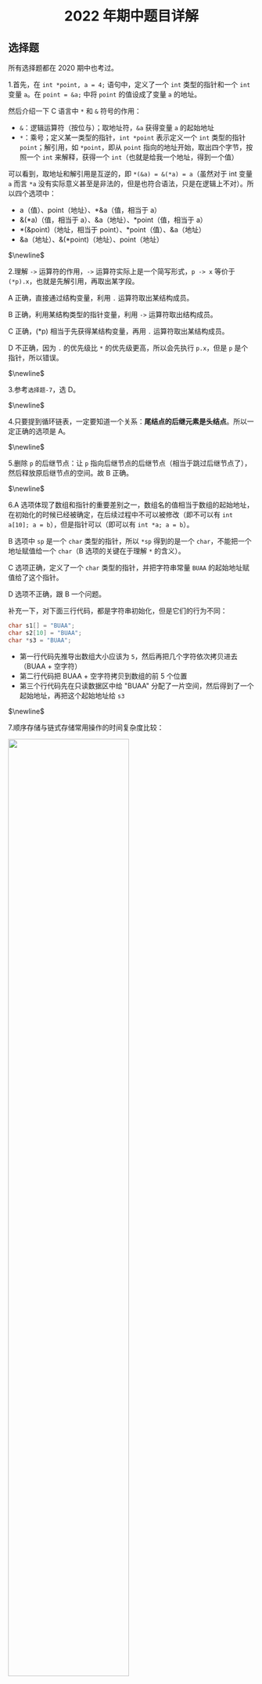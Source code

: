 <h1 style="text-align: center"> 2022 年期中题目详解

## 选择题

所有选择题都在 2020 期中也考过。

1.首先，在 `int *point, a = 4;` 语句中，定义了一个 `int` 类型的指针和一个 `int` 变量 `a`。在 `point = &a;` 中将 `point` 的值设成了变量 `a` 的地址。

然后介绍一下 C 语言中 `*` 和 `&` 符号的作用：

- `&`：逻辑运算符（按位与）；取地址符，`&a` 获得变量 `a` 的起始地址
- `*`：乘号；定义某一类型的指针，`int *point` 表示定义一个 `int` 类型的指针 `point`；解引用，如 `*point`，即从 `point` 指向的地址开始，取出四个字节，按照一个 `int` 来解释，获得一个 `int`（也就是给我一个地址，得到一个值）

可以看到，取地址和解引用是互逆的，即 `*(&a) = &(*a) = a`（虽然对于 int 变量 `a` 而言 `*a` 没有实际意义甚至是非法的，但是也符合语法，只是在逻辑上不对）。所以四个选项中：

- a（值）、point（地址）、*&a（值，相当于 a）
- &(\*a)（值，相当于 a）、&a（地址）、\*point（值，相当于 a）
- \*(&point)（地址，相当于 point）、*point（值）、&a（地址）
- &a（地址）、&(*point)（地址）、point（地址）

$\newline$

2.理解 `->` 运算符的作用，`->` 运算符实际上是一个简写形式，`p -> x` 等价于 `(*p).x`，也就是先解引用，再取出某字段。  

A 正确，直接通过结构变量，利用 `.` 运算符取出某结构成员。  

B 正确，利用某结构类型的指针变量，利用 `->` 运算符取出结构成员。  

C 正确，(*p) 相当于先获得某结构变量，再用 `.` 运算符取出某结构成员。  

D 不正确，因为 `.` 的优先级比 `*` 的优先级更高，所以会先执行 `p.x`，但是 `p` 是个指针，所以错误。  

$\newline$

3.参考`选择题-7`，选 D。  

$\newline$

4.只要提到循环链表，一定要知道一个关系：**尾结点的后继元素是头结点**。所以一定正确的选项是 A。

$\newline$

5.删除 `p` 的后继节点：让 `p` 指向后继节点的后继节点（相当于跳过后继节点了），然后释放原后继节点的空间。故 B 正确。  

$\newline$

6.A 选项体现了数组和指针的重要差别之一，数组名的值相当于数组的起始地址，在初始化的时候已经被确定，在后续过程中不可以被修改（即不可以有 `int a[10]; a = b`），但是指针可以（即可以有 `int *a; a = b`）。

B 选项中 `sp` 是一个 `char` 类型的指针，所以 `*sp` 得到的是一个 `char`，不能把一个地址赋值给一个 `char`（B 选项的关键在于理解 `*` 的含义）。  

C 选项正确，定义了一个 `char` 类型的指针，并把字符串常量 `BUAA` 的起始地址赋值给了这个指针。  

D 选项不正确，跟 B 一个问题。  

补充一下，对下面三行代码，都是字符串初始化，但是它们的行为不同：

```c
char s1[] = "BUAA";
char s2[10] = "BUAA";
char *s3 = "BUAA";
```

- 第一行代码先推导出数组大小应该为 `5`，然后再把几个字符依次拷贝进去（BUAA + 空字符）
- 第二行代码把 BUAA + 空字符拷贝到数组的前 5 个位置
- 第三个行代码先在只读数据区中给 "BUAA" 分配了一片空间，然后得到了一个起始地址，再把这个起始地址给 `s3` 

$\newline$

7.顺序存储与链式存储常用操作的时间复杂度比较：

<img src="D:\BUAA_DB\img\2020_5.png" style="width: 70%;">

存取第 $\mathrm{i}$ 个元素的值分为两步：找到第 $\mathrm{i}$ 个元素 $\mathrm{\rightarrow}$ 存取这个元素的值。存取其前驱元素（也就是第 $\mathrm{i - 1}$ 个元素）的值也是类似的，不过在找第 $\mathrm{i - 1}$ 个的时候可以利用已经找到的第 $\mathrm{i}$ 个元素，可能不需要从头开始找了。

四个选项各个操作的时间复杂度比较如下：

|                | 1. 找到第 i 个元素 | 2. 存取第 i 个元素的值 | 3. 找到第 i - 1 个元素                 | 4. 存储第 i - 1 个元素的值 |
| -------------- | ------------------ | ---------------------- | -------------------------------------- | -------------------------- |
| **单链表**     | O(n)               | O(1)                   | O(n) （还要从头开始找）                | O(1)                       |
| **双链表**     | O(n)               | O(1)                   | O(1) （直接访问第 i 个元素的前驱字段） | O(1)                       |
| **顺序表**     | O(1)               | O(1)                   | O(1)                                   | O(1)                       |
| **循环单链表** | O(n)               | O(1)                   | O(n) （还要从头开始找）                | O(1)                       |

综上，顺序表各个操作的效率最高。

$\newline$

## 填空题

1.自己编程运行一下或者手动模拟一下即可，答案为 `292`。

$\newline$

2.我们要在填的空上写一个长度，用来作为 `malloc` 的参数，开辟指定大小的空间来存储读入的 `buf`，而且还要尽可能小。开辟的新空间，要能容纳下 `buf` 包含的所有字符，同时还要留一个位置容纳一个空字符，如果没有空字符的话，可能把 `buf` 存进去后 `buf` 后面跟着的其它非空字符也会被当做 `buf` 的一部分，无法正确地拆分出 `buf`（这部分可以参考 `作业讲解/第四次作业/题面详解/D 字符串` 部分）。

所以要填 `strlen(buf) + 1`。

**当处理字符串的时候，千万要注意空字符**！

$\newline$

3.这里就是要了解一下结构体的成员可以是其它结构类型的变量。填 `tr.b.x`。

$\newline$

### 编程题

1.这道题简单来说分成两步：

- 读入字符串 `str`，对其进行预处理，然后逆转得到字符串 `rev` 
- 从 `a` 到 `z` 依次取出不在 `str` 中的字母，然后逆转后接在 `rev` 后面

我们可以用到头文件 `<ctype.h>`，这个头文件提供了很多字符判断或简单字符处理的方法（注意是字符，而不是字符串）。

同时我们还需要去掉 `str` 中的重复字母，记录哪些字母在 `str` 中出现过。这里我们可以使用惯用的简单哈希思想，用 `vis[i]` 标识字母 `i + 'a'` 是否出现过（比如 `vis[0]` 标识字母 `a` 是否出现过，`vis[1]` 标识字母 `b` 是否出现过，依次类推）。

第一步：

```c
scanf("%s", str);
int len = strlen(str);

for(int i = 0; i < len; i++) {
    // 如果是字母，而且之前没有出现过
    if(isalpha(str[i]) && !vis[str[i] - 'a']) {
        // 转换为对应的小写字母
        str[i] = tolower(str[i]);
        vis[str[i] - 'a'] = 1;
        rev[revLen++] = str[i];
    }
}
// 逆转
strrev(rev);
```

第二步：

```c
// 检查没出现过的字母
for(int i = 0; i < 26; i++) {
    if(!vis[i]) 
        tem[temLen++] = 'a' + i;
}
// 逆转后，接在 rev 的后面
strcat(rev, strrev(tem));
```

这道题的完整代码可以参考 `往年期中/参考代码/2022_1.c`。

$\newline$

2.简单来说，就是每次读入一个数字后，看看之前有没有出现过这个数字：如果有，就把对应的结点移动到链表头部；如果没有，就新建一个结点插入到链表尾部。其中维护总的比较次数、某数字出现过多少次之类的细节比较简单，我们不再赘述，只关注核心部分。

在这里我们使用**哑结点**的思想，创建两个虚拟的结点，作为链表的头结点和尾结点，以避免对头结点和尾结点进行特殊处理。什么意思呢？简单来说，就是假如我们按照正常的链表实现的话，在这个过程中需要维护 `head` 变量和 `tail` 变量，以指向链表的第一个节点和最后一个结点，方便在头部进行插入和删除。在这个过程中可能会有以下几个问题：

- 插入第一个节点时需要给 `head` 和 `tail` 赋值，也就是要特判 `head` 是否为空：

```c
if(head == NULL)
    head = tail = p;
```

- 在删除操作中，比如我们想删除结点 `p`，我们还要对 `p` 是不是头结点或尾结点进行特判，因为头结点不含有前驱元素（`head -> pre == NULL`），尾结点不含有后继元素（`tail -> nxt == NULL`）。同时，由于 `p` 作为头结点被删除了，那我们就要让 `p` 的后继成为新的头结点；尾结点的情况也类似。总的来说，删除结点的代码如下：

```c
void remove(nptr p) {
    if(head == tail) { // 特殊情况只有一个结点
        head = tail = NULL;
        free(p);
        return ;
    }

    if(p == head) { // 特殊情况 p 是头结点
        head = head -> nxt;
        head -> pre = NULL;
    }
    else if(p == tail) { // 特殊情况 p 是尾结点
        tail = tail -> pre;
        tail -> nxt = NULL;
    }
    else { // p 在中间的情况
        p -> pre -> nxt = p -> nxt;
        p -> nxt -> pre = p -> pre;
    }

    free(p);
}
```

我们思考，为什么会出现这样麻烦的问题——就是因为后面进来的结点可能作为头结点和尾结点，而头结点和尾结点不保证一定有前驱后继元素。所以，我们可以直接创建两个结点分别作为头结点和尾结点，后面插入进来的结点，一定在这两个结点之间，一定有前驱后继元素，就不需要特判了。同时，由于涉及到删除操作，所以维护一个双向链表更简单。也就是：

```c
nptr getnode(int val) {
    nptr p = newnode(); 
    p -> val = val;
    p -> cnt = 1;
    p -> pre = p -> nxt = NULL;
    return p;
}

void init() {
    // head 和 tail 是两个哑结点，占位用
    head = getnode(0);
    tail = getnode(0);
    // 维护前驱后继关系
    head -> nxt = tail;
    tail -> pre = head;
}
```

注意，虽然 `head = getnode(0);` 和 `tail = getnode(0);`，但是一定不能直接写 `head = tail = getnode(0)`。因为 `getnode` 返回一个 `malloc` 分配的空间的起始地址，第一种写法相当于两个不同的地址；第二种写法是两个同样的地址，那 `head` 和 `tail` 实际上就是一个结点了，最后两行代码就相当于你写：

```c
head -> pre = head;
head -> nxt = head;
```

这样就成环了，显然是不对的。

每次输入一个值，要查找这个值是否出现过，也就是遍历链表：

```c
// 查找值对应的结点
nptr find(int val) {
    // 注意：千万不要把 head 和 tail 算进去，它们是两个哑结点
    nptr p = head -> nxt;
    while(p != tail) {
        cmp_cnt++;
        if(p -> val == val)
            return p;
        p = p -> nxt;
    }
    return NULL;
}
```

主函数里，每次读入值后根据 `find` 的返回值执行对应的操作：

```c
int main() {
    ...
    for(int i = 1; i <= n; i++) {
        int r = readInt();
        nptr p = find(r);
        if(p == NULL) 
            insert_back(getnode(r));
        else if(p == head -> nxt)
            continue;
        else
            insert_front(p);
    }
    ...
}

```

如果结点之前不存在，就新创建一个结点并且插在尾部，这里的尾部也就是 `tail` 之前（因为 `tail` 是个哑结点，是占位用的，它永远都是尾部）。我们要修改 `tail` 前驱元素的 `nxt` 字段，`tail` 的 `pre` 字段，以及新节点本身的两个字段：

```c
void insert_back(nptr p) {
    // 无须特判
    tail -> pre -> nxt = p;
    p -> pre = tail -> pre;
    p -> nxt = tail;
    tail -> pre = p;
}
```

如果之前结点存在，那就把结点先从链表中移除，再插入到链表头部，跟 `insert_back` 大同小异：

```c
void insert_front(nptr p) {
    // 从链表中删除 p
    p -> pre -> nxt = p -> nxt;
    p -> nxt -> pre = p -> pre;

    // 重新插入 p
    head -> nxt -> pre = p;
    p -> nxt = head -> nxt;
    p -> pre = head;
    head -> nxt = p;
    
    // 维护值的出现次数
    p -> cnt += 1;
}
```

根据 `insert_front` 的实现，主函数找到输入值对应的结点后的第二个分支不写也行，也就是对应题面中**若元素已在链表头则不移动**的分支。因为即使 `p` 是第一个节点，我把它从链表中移出来重新放回去就可以了。可以这么写：

```c
if(p == NULL) 
	insert_back(getnode(r));
else
	insert_front(p);
```

最后再输出一下对应的值就可以了，输出值的时候别忘了千万要跳过哑头结点和哑尾结点。

这道题的完整代码可以参考 `往年期中/参考代码/2022_2.c`。
